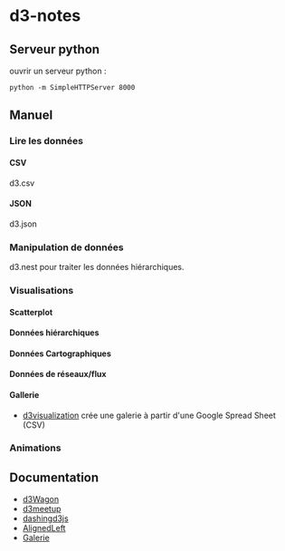 d3-notes
========

## Serveur python

ouvrir un serveur python : 

    python -m SimpleHTTPServer 8000
    

## Manuel

### Lire les données

#### CSV

d3.csv

#### JSON

d3.json


### Manipulation de données

d3.nest pour traiter les données hiérarchiques.

### Visualisations

#### Scatterplot

#### Données hiérarchiques

#### Données Cartographiques

#### Données de réseaux/flux

#### Gallerie

* [d3visualization](https://github.com/biovisualize/d3visualization/blob/master/index.html) crée une galerie à partir d'une Google Spread Sheet (CSV)

### Animations
    
## Documentation

* [d3Wagon](https://github.com/martindaniel4/d3Wagon/)
* [d3meetup](https://github.com/martindaniel4/d3-meetup-fr)
* [dashingd3js](https://www.dashingd3js.com/d3js-first-steps)
* [AlignedLeft](http://alignedleft.com/tutorials/d3)
* [Galerie](http://biovisualize.github.io/d3visualization/)
 

 